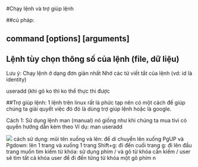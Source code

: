 #Chạy lệnh và trợ giúp lệnh

##cú pháp:
## command      [options]       [arguments]
## Lệnh		tùy chọn	thông số của lệnh (file, dữ liệu)
 
Lưu ý:  Chạy lệnh ở dạng đơn giản nhất 
	Nhớ các từ viết tắt của lệnh (vd: id là identity)
	
useradd (khi gõ ko thì ko thể thực thi được
	
##Trợ giúp lệnh:
1 lệnh trên linux rất là phức tạp nên có một cách để giúp chúng ta giải quyết việc đó đó là dùng trợ giúp lệnh hoặc là google.

Cách 1: Sử dụng lệnh man (manual) nó giống như khi chúng ta mua tivi có quyển hướng dẫn kèm theo
 Ví dụ: man useradd
 
<img src=https://i.imgur.com/BLQJZ4O.png>
cách sử dụng:
mũi tên xuống và lên: để di chuyển lên xuống
PgUP và Pgdown: lên 1 trang và xuống 1 trang
Shift+g: đi đến cuối trang
g: đi lên đầu trang
muốn tìm kiếm từ khóa: 
sử dụng phím / và gõ từ khóa cần kiếm
/ user sẽ tìm tất cả khóa user
để đi đến từng từ khóa một gõ phím n

 

